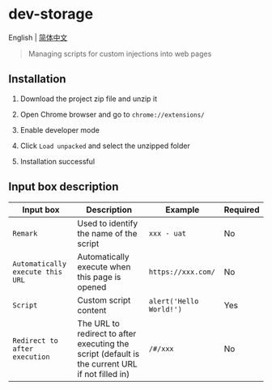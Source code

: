 # dev-storage

English | [简体中文](./README.zh-CN.md)

> Managing scripts for custom injections into web pages

## Installation

1. Download the project zip file and unzip it

2. Open Chrome browser and go to `chrome://extensions/`

3. Enable developer mode

4. Click `Load unpacked` and select the unzipped folder

5. Installation successful

## Input box description

| Input box | Description | Example | Required |
| --- | --- | --- | --- |
| `Remark` | Used to identify the name of the script | `xxx - uat` | No |
| `Automatically execute this URL` | Automatically execute when this page is opened | `https://xxx.com/` | No |
| `Script` | Custom script content | `alert('Hello World!')` | Yes |
| `Redirect to after execution` | The URL to redirect to after executing the script (default is the current URL if not filled in) | `/#/xxx` | No |
